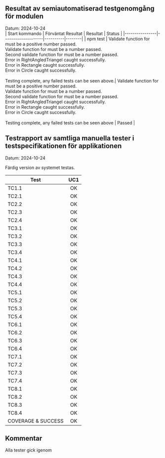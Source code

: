 ## Resultat av semiautomatiserad testgenomgång för modulen
Datum: 2024-10-24  
| Start kommando | Förväntat Resultat | Resultat | Status |
|----------------|--------------------|----------|--------|
| npm test | Validate function for must be a positive number passed.<br>Validate function for must be a number passed.<br>Second validate function for must be a number passed.<br>Error in RightAngledTriangel caught successfully.<br>Error in Rectangle caught successfully.<br>Error in Circle caught successfully.<br><br>Testing complete, any failed tests can be seen above.| Validate function for must be a positive number passed.<br>Validate function for must be a number passed.<br>Second validate function for must be a number passed.<br>Error in RightAngledTriangel caught successfully.<br>Error in Rectangle caught successfully.<br>Error in Circle caught successfully.<br><br>Testing complete, any failed tests can be seen above | Passed |

## Testrapport av samtliga manuella tester i testspecifikationen för applikationen

Datum: 2024-10-24

Färdig version av systemet testas.  

| Test      | UC1 | 
| --------- |:----:|
| TC1.1     | OK |
| TC2.1     | OK |
| TC2.2     | OK |
| TC2.3     | OK |
| TC2.4     | OK |
| TC3.1     | OK |
| TC3.2     | OK |
| TC3.3     | OK |
| TC3.4     | OK |
| TC4.1     | OK |
| TC4.2     | OK |
| TC4.3     | OK |
| TC4.4     | OK |
| TC5.1     | OK |
| TC5.2     | OK |
| TC5.3     | OK |
| TC5.4     | OK |
| TC6.1     | OK |
| TC6.2     | OK |
| TC6.3     | OK |
| TC6.4     | OK |
| TC7.1     | OK |
| TC7.2     | OK |
| TC7.3     | OK |
| TC7.4     | OK |
| TC8.1     | OK |
| TC8.2     | OK |
| TC8.3     | OK |
| TC8.4     | OK |
| COVERAGE & SUCCESS   | OK    |

## Kommentar
Alla tester gick igenom